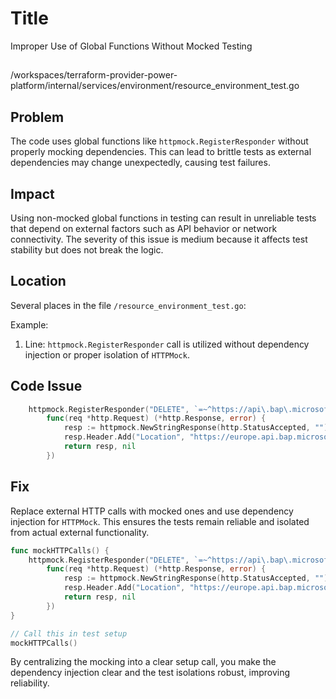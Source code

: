 # Title

Improper Use of Global Functions Without Mocked Testing

##

/workspaces/terraform-provider-power-platform/internal/services/environment/resource_environment_test.go

## Problem

The code uses global functions like `httpmock.RegisterResponder` without properly mocking dependencies. This can lead to brittle tests as external dependencies may change unexpectedly, causing test failures.

## Impact

Using non-mocked global functions in testing can result in unreliable tests that depend on external factors such as API behavior or network connectivity. The severity of this issue is medium because it affects test stability but does not break the logic.

## Location

Several places in the file `/resource_environment_test.go`:

Example:
1. Line: `httpmock.RegisterResponder` call is utilized without dependency injection or proper isolation of `HTTPMock`.

## Code Issue

```go
	httpmock.RegisterResponder("DELETE", `=~^https://api\.bap\.microsoft\.com/providers/Microsoft\.BusinessAppPlatform/scopes/admin/environments/([\d-]+)\z`,
		func(req *http.Request) (*http.Response, error) {
			resp := httpmock.NewStringResponse(http.StatusAccepted, "")
			resp.Header.Add("Location", "https://europe.api.bap.microsoft.com/providers/Microsoft.BusinessAppPlatform/lifecycleOperations/00000000-0000-0000-0000-000000000001?api-version=2023-06-01")
			return resp, nil
		})
```

## Fix

Replace external HTTP calls with mocked ones and use dependency injection for `HTTPMock`. This ensures the tests remain reliable and isolated from actual external functionality.

```go
func mockHTTPCalls() {
	httpmock.RegisterResponder("DELETE", `=~^https://api\.bap\.microsoft\.com/providers/Microsoft\.BusinessAppPlatform/scopes/admin/environments/([\d-]+)\z`,
		func(req *http.Request) (*http.Response, error) {
			resp := httpmock.NewStringResponse(http.StatusAccepted, "")
			resp.Header.Add("Location", "https://europe.api.bap.microsoft.com/providers/Microsoft.BusinessAppPlatform/lifecycleOperations/00000000-0000-0000-0000-000000000001?api-version=2023-06-01")
			return resp, nil
		})
}

// Call this in test setup
mockHTTPCalls()
```

By centralizing the mocking into a clear setup call, you make the dependency injection clear and the test isolations robust, improving reliability.